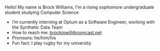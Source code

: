 Hello! My name is Brock Williams, I'm a rising sophomore undergraduate student studying Computer Science

- I’m currently interning at Optum as a Software Engineer, working with the Synthetic Data Team
- How to reach me: brockmwill@comcast.net
- Pronouns: he/him/his
- Fun fact: I play rugby for my university

